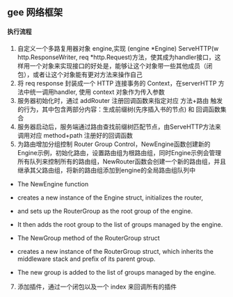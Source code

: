 ## gee 网络框架

#### 执行流程
1. 自定义一个多路复用器对象 engine,实现 (engine *Engine) ServeHTTP(w http.ResponseWriter, req *http.Request)方法，使其成为handler接口，这样用一个对象来实现接口的好处是，能够让这个对象带一些其他成员（闭包），或者让这个对象能有更对方法来操作自己
2. 将 req response 封装成一个 HTTP 连接事务的 Context，在serverHTTP 方法中统一调用handler, 使用 context 对象作为传入参数
3. 服务器初始化时，通过 addRouter 注册回调函数来指定对应 方法+路由 触发的行为，其中包含两部分内容：生成前缀树(先序插入书的节点) 和 回调函数集合
4. 服务器启动后，服务端通过路由查找前缀树匹配节点，由ServeHTTP方法来调用对应 method+path 注册好的回调函数
5. 为路由增加分组控制 Router Group Control，NewEngine函数创建新的Engine示例，初始化路由，设置路由组为根路由组，同时Engine示例会管理所有队列来控制所有的路由组，NewRouter函数会创建一个新的路由组，并且继承其父路由组，将新的路由组添加到engine的全局路由组队列中

+ 	The NewEngine function
+  creates a new instance of the Engine struct, initializes the router,
+   and sets up the RouterGroup as the root group of the engine.
+   It then adds the root group to the list of groups managed by the engine.

+	The NewGroup method of the RouterGroup struct
+ creates a new instance of the RouterGroup struct, which inherits the middleware stack and prefix of its parent group.
+ The new group is added to the list of groups managed by the engine.

7. 添加插件，通过一个闭包以及一个 index 来回调所有的插件